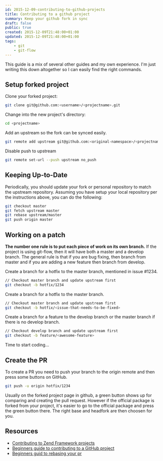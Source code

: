 ```yaml
---
id: 2015-12-09-contributing-to-github-projects
title: Contributing to a github project
summary: Keep your github fork in sync
draft: false
public: true
created: 2015-12-09T21:48:00+01:00
updated: 2015-12-09T21:48:00+01:00
tags:
    - git
    - git-flow
---
```


This guide is a mix of several other guides and my own experience. I'm just writing this down altogether so I can easily find the right commands.

## Setup forked project

Clone your forked project:

```bash
git clone git@github.com:<username>/<projectname>.git
```

Change into the new project's directory:

```bash
cd <projectname>
```

Add an upstream so the fork can be synced easily.

```bash
git remote add upstream git@github.com:<original-namespace>/<projectname>.git
```

Disable push to upstream

```bash
git remote set-url --push upstream no_push
```

## Keeping Up-to-Date

Periodically, you should update your fork or personal repository to match the upstream repository. Assuming you have setup your local repository per the instructions above, you can do the following:

```bash
git checkout master
git fetch upstream master
git rebase upstream/master
git push origin master
```

## Working on a patch

**The number one rule is to put each piece of work on its own branch.** If the project is using git-flow, then it will have both a master and a develop branch. The general rule is that if you are bug fixing, then branch from master and if you are adding a new feature then branch from develop.

Create a branch for a hotfix to the master branch, mentioned in issue #1234.

```bash
// Checkout master branch and update upstream first
git checkout -b hotfix/1234
```

Create a branch for a hotfix to the master branch.

```bash
// Checkout master branch and update upstream first
git checkout -b hotfix/<issue-that-needs-to-be-fixed>
```

Create a branch for a feature to the develop branch or the master branch if there is no develop branch.

```bash
// Checkout develop branch and update upstream first
git checkout -b feature/<awesome-feature>
```

Time to start coding...

## Create the PR

To create a PR you need to push your branch to the origin remote and then press some buttons on GitHub.

```bash
git push -u origin hotfix/1234
```

Usually on the forked project page in github, a green button shows up for comparing and creating the pull request. However if the official package is forked from your project, it's easier to go to the official package and press the green button there. The right base and headfork are then choosen for you.

## Resources

- [Contributing to Zend Framework projects](https://github.com/zendframework/zend-expressive-skeleton/blob/master/CONTRIBUTING.md)
- [Beginners guide to contributing to a GitHub project](http://akrabat.com/the-beginners-guide-to-contributing-to-a-github-project/)
- [Beginners guid to rebasing your pr](http://akrabat.com/the-beginners-guide-to-rebasing-your-pr/)
